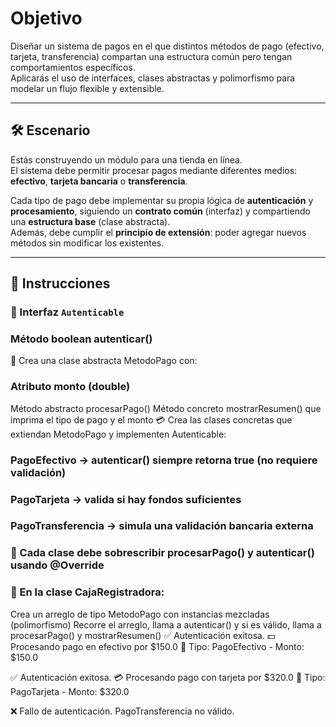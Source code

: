 # Objetivo

Diseñar un sistema de pagos en el que distintos métodos de pago (efectivo, tarjeta, transferencia) compartan una estructura común pero tengan comportamientos específicos.  
Aplicarás el uso de interfaces, clases abstractas y polimorfismo para modelar un flujo flexible y extensible.

---

## 🛠️ Escenario

Estás construyendo un módulo para una tienda en línea.  
El sistema debe permitir procesar pagos mediante diferentes medios: **efectivo**, **tarjeta bancaria** o **transferencia**.

Cada tipo de pago debe implementar su propia lógica de **autenticación** y **procesamiento**, siguiendo un **contrato común** (interfaz) y compartiendo una **estructura base** (clase abstracta).  
Además, debe cumplir el **principio de extensión**: poder agregar nuevos métodos sin modificar los existentes.

---

## 📝 Instrucciones

### 🔧 Interfaz `Autenticable`


### Método boolean autenticar()
🧱 Crea una clase abstracta MetodoPago con:

### Atributo monto (double)
Método abstracto procesarPago()
Método concreto mostrarResumen() que imprima el tipo de pago y el monto
💳 Crea las clases concretas que extiendan MetodoPago y implementen Autenticable:

### PagoEfectivo → autenticar() siempre retorna true (no requiere validación)
### PagoTarjeta → valida si hay fondos suficientes
### PagoTransferencia → simula una validación bancaria externa
### 🧠 Cada clase debe sobrescribir procesarPago() y autenticar() usando @Override

### 🧪 En la clase CajaRegistradora:

Crea un arreglo de tipo MetodoPago con instancias mezcladas (polimorfismo)
Recorre el arreglo, llama a autenticar() y si es válido, llama a procesarPago() y mostrarResumen()
✅ Autenticación exitosa.
💵 Procesando pago en efectivo por $150.0
📄 Tipo: PagoEfectivo - Monto: $150.0

✅ Autenticación exitosa.
💳 Procesando pago con tarjeta por $320.0
📄 Tipo: PagoTarjeta - Monto: $320.0

❌ Fallo de autenticación. PagoTransferencia no válido.
